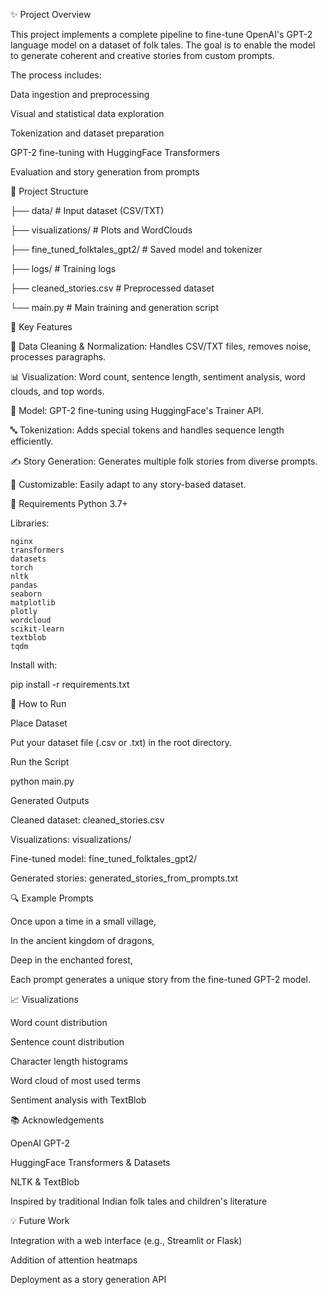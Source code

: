 ✨ Project Overview

This project implements a complete pipeline to fine-tune OpenAI's GPT-2 language model on a dataset of folk tales. The goal is to enable the model to generate coherent and creative stories from custom prompts. 

The process includes:

  Data ingestion and preprocessing
  
  Visual and statistical data exploration
  
  Tokenization and dataset preparation
  
  GPT-2 fine-tuning with HuggingFace Transformers
  
  Evaluation and story generation from prompts

📁 Project Structure

  
  ├── data/                     # Input dataset (CSV/TXT)
  
  ├── visualizations/          # Plots and WordClouds
  
  ├── fine_tuned_folktales_gpt2/ # Saved model and tokenizer
  
  ├── logs/                    # Training logs
  
  ├── cleaned_stories.csv      # Preprocessed dataset
  
  └── main.py                  # Main training and generation script


🧠 Key Features

  🧹 Data Cleaning & Normalization: Handles CSV/TXT files, removes noise, processes paragraphs.
  
  📊 Visualization: Word count, sentence length, sentiment analysis, word clouds, and top words.
  
  🤖 Model: GPT-2 fine-tuning using HuggingFace's Trainer API.
  
  🔤 Tokenization: Adds special tokens and handles sequence length efficiently.
  
  ✍️ Story Generation: Generates multiple folk stories from diverse prompts.
  
  📁 Customizable: Easily adapt to any story-based dataset.

🧪 Requirements
  Python 3.7+

  Libraries:
  
    nginx
    transformers
    datasets
    torch
    nltk
    pandas
    seaborn
    matplotlib
    plotly
    wordcloud
    scikit-learn
    textblob
    tqdm


Install with:

  pip install -r requirements.txt


🚀 How to Run

  Place Dataset
  
  Put your dataset file (.csv or .txt) in the root directory.
  
  Run the Script
  
  python main.py


Generated Outputs

  Cleaned dataset: cleaned_stories.csv
  
  Visualizations: visualizations/
  
  Fine-tuned model: fine_tuned_folktales_gpt2/
  
  Generated stories: generated_stories_from_prompts.txt

🔍 Example Prompts

  Once upon a time in a small village,
  
  In the ancient kingdom of dragons,
  
  Deep in the enchanted forest,

Each prompt generates a unique story from the fine-tuned GPT-2 model.

📈 Visualizations

  Word count distribution
  
  Sentence count distribution
  
  Character length histograms
  
  Word cloud of most used terms
  
  Sentiment analysis with TextBlob

📚 Acknowledgements

  OpenAI GPT-2
  
  HuggingFace Transformers & Datasets
  
  NLTK & TextBlob
  
  Inspired by traditional Indian folk tales and children's literature

💡 Future Work

  Integration with a web interface (e.g., Streamlit or Flask)
  
  Addition of attention heatmaps
  
  Deployment as a story generation API
